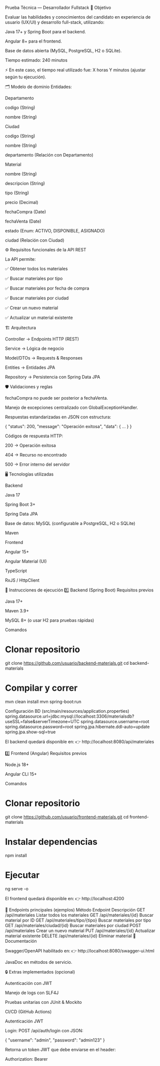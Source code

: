 Prueba Técnica — Desarrollador Fullstack
🎯 Objetivo

Evaluar las habilidades y conocimientos del candidato en experiencia de usuario (UX/UI) y desarrollo full-stack, utilizando:

Java 17+ y Spring Boot para el backend.

Angular 8+ para el frontend.

Base de datos abierta (MySQL, PostgreSQL, H2 o SQLite).

Tiempo estimado: 240 minutos

⚡ En este caso, el tiempo real utilizado fue: X horas Y minutos (ajustar según tu ejecución).

🗂️ Modelo de dominio
Entidades:

Departamento

codigo (String)

nombre (String)

Ciudad

codigo (String)

nombre (String)

departamento (Relación con Departamento)

Material

nombre (String)

descripcion (String)

tipo (String)

precio (Decimal)

fechaCompra (Date)

fechaVenta (Date)

estado (Enum: ACTIVO, DISPONIBLE, ASIGNADO)

ciudad (Relación con Ciudad)

⚙️ Requisitos funcionales de la API REST

La API permite:

✅ Obtener todos los materiales

✅ Buscar materiales por tipo

✅ Buscar materiales por fecha de compra

✅ Buscar materiales por ciudad

✅ Crear un nuevo material

✅ Actualizar un material existente

🏗️ Arquitectura

Controller → Endpoints HTTP (REST)

Service → Lógica de negocio

Model/DTOs → Requests & Responses

Entities → Entidades JPA

Repository → Persistencia con Spring Data JPA

🛡️ Validaciones y reglas

fechaCompra no puede ser posterior a fechaVenta.

Manejo de excepciones centralizado con GlobalExceptionHandler.

Respuestas estandarizadas en JSON con estructura:

{
  "status": 200,
  "message": "Operación exitosa",
  "data": { ... }
}

Códigos de respuesta HTTP:

200 → Operación exitosa

404 → Recurso no encontrado

500 → Error interno del servidor

🖥️ Tecnologías utilizadas

Backend

Java 17

Spring Boot 3+

Spring Data JPA

Base de datos: MySQL (configurable a PostgreSQL, H2 o SQLite)

Maven

Frontend

Angular 15+

Angular Material (UI)

TypeScript

RxJS / HttpClient

🚀 Instrucciones de ejecución
1️⃣ Backend (Spring Boot)
Requisitos previos

Java 17+

Maven 3.9+

MySQL 8+ (o usar H2 para pruebas rápidas)

Comandos
# Clonar repositorio
git clone https://github.com/usuario/backend-materials.git
cd backend-materials

# Compilar y correr
mvn clean install
mvn spring-boot:run

Configuración BD (src/main/resources/application.properties)
spring.datasource.url=jdbc:mysql://localhost:3306/materialsdb?useSSL=false&serverTimezone=UTC
spring.datasource.username=root
spring.datasource.password=root
spring.jpa.hibernate.ddl-auto=update
spring.jpa.show-sql=true


El backend quedará disponible en:
👉 http://localhost:8080/api/materiales

2️⃣ Frontend (Angular)
Requisitos previos

Node.js 18+

Angular CLI 15+

Comandos
# Clonar repositorio
git clone https://github.com/usuario/frontend-materials.git
cd frontend-materials

# Instalar dependencias
npm install

# Ejecutar
ng serve -o


El frontend quedará disponible en:
👉 http://localhost:4200

📌 Endpoints principales (ejemplos)
Método	Endpoint	Descripción
GET	/api/materiales	Listar todos los materiales
GET	/api/materiales/{id}	Buscar material por ID
GET	/api/materiales/tipo/{tipo}	Buscar materiales por tipo
GET	/api/materiales/ciudad/{id}	Buscar materiales por ciudad
POST	/api/materiales	Crear un nuevo material
PUT	/api/materiales/{id}	Actualizar material existente
DELETE	/api/materiales/{id}	Eliminar material
📝 Documentación

Swagger/OpenAPI habilitado en:
👉 http://localhost:8080/swagger-ui.html

JavaDoc en métodos de servicio.

🔒 Extras implementados (opcional)

 Autenticación con JWT

 Manejo de logs con SLF4J

 Pruebas unitarias con JUnit & Mockito

 CI/CD (GitHub Actions)

 Autenticación JWT

Login: POST /api/auth/login con JSON:

{ "username": "admin", "password": "admin123" }


Retorna un token JWT que debe enviarse en el header:

Authorization: Bearer <token>